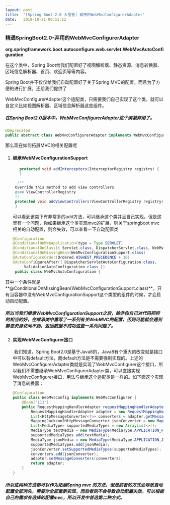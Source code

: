 ```yaml
---
layout: post
title:  "[Spring Boot 2.0 大怪兽] 弃用的WebMvcConfigurerAdapter"
date:   2019-10-21 00:51:12
---
```


### 精通SpringBoot2.0-弃用的WebMvcConfigurerAdapter

**org.springframework.boot.autoconfigure.web.servlet.WebMvcAutoConfiguration**

在这个类中，Spring Boot给我们配置好了视图解析器、静态资源、消息转换器、区域信息解析器、首页、欢迎页等等内容。

Spring Boot并不仅仅给我们自动配置好了关于Spring MVC的配置，而且为了方便的进行扩展，还给我们提供了

WebMvcConfigurerAdapter这个适配类，只需要我们自己实现了这个类，就可以自定义比如视图解析器、区域信息解析器这些组件。

##### 在Spring Boot2.0版本中，WebMvcConfigurerAdapter这个类被弃用了。
```java
@Deprecated
public abstract class WebMvcConfigurerAdapter implements WebMvcConfigurer {
```

那么现在如何拓展MVC的相关配置呢

1. #### 继承WebMvcConfigurationSupport

   ```java
      protected void addInterceptors(InterceptorRegistry registry) {
      }
   
     /**
   	Override this method to add view controllers.
   	@see ViewControllerRegistry
   	*/
   	protected void addViewControllers(ViewControllerRegistry registry) {
   	}
   
   
   ```

   可以看到该类下有非常多的add方法，可以继承这个类并且自己实现。但是这里有一个问题，你如果继承这个类实现mvc的扩展，则关于springboot mvc 相关的自动配置，则会失效，可以查看一下自动配置类

   ```java
   @Configuration
   @ConditionalOnWebApplication(type = Type.SERVLET)
   @ConditionalOnClass({ Servlet.class, DispatcherServlet.class, WebMvcConfigurer.class })
   @ConditionalOnMissingBean(WebMvcConfigurationSupport.class)
   @AutoConfigureOrder(Ordered.HIGHEST_PRECEDENCE + 10)
   @AutoConfiΩgureAfter({ DispatcherServletAutoConfiguration.class,
   		ValidationAutoConfiguration.class })
    public class WebMvcAutoConfiguration {
   ```

   

其中一个条件就是**@ConditionalOnMissingBean(WebMvcConfigurationSupport.class)**，只有当容器中没有WebMvcConfigurationSupport这个类型的组件的时候，才会启动自动配置。

##### 所以当我们继承WebMvcConfigurationSupport之后，除非你自己对代码把控的相当的好，在继承类中重写了一系列有关WebMVC的配置，否则可能就会遇到静态资源访问不到，返回数据不成功这些一系列问题了。



2. #### 实现WebMvcConfigurer接口

   ​    我们知道，Spring Boot2.0是基于Java8的，Java8有个重大的改变就是接口中可以有default方法，而default方法是不需要强制实现的。上述的WebMvcConfigurerAdapter类就是实现了WebMvcConfigurer这个接口，所以我们不需要继承WebMvcConfigurerAdapter类，可以直接实现WebMvcConfigurer接口，用法与继承这个适配类是一样的。如下面这个实现了消息转换器：

   ```java
   @Configuration
   public class WebMvcConfig implements WebMvcConfigurer {
       @Bean("111")
       public RequestMappingHandlerAdapter requestMappingHandlerAdapter() {
           RequestMappingHandlerAdapter adapter = new RequestMappingHandlerAdapter();
           List<HttpMessageConverter<?>> converters = adapter.getMessageConverters();
           MappingJackson2HttpMessageConverter jsonConverter = new MappingJackson2HttpMessageConverter();
           List<MediaType> supportedMediaTypes = new ArrayList<>();
           MediaType textMedia = new MediaType(MediaType.APPLICATION_FORM_URLENCODED, Charset.forName("UTF-8"));
           supportedMediaTypes.add(textMedia);
           MediaType jsonMedia = new MediaType(MediaType.APPLICATION_JSON, Charset.forName("UTF-8"));
           supportedMediaTypes.add(jsonMedia);
           jsonConverter.setSupportedMediaTypes(supportedMediaTypes);
           converters.add(jsonConverter);
           adapter.setMessageConverters(converters);
           return adapter;
       }
   }
   ```

##### 所以这两种方法都可以作为拓展Spring mvc 的方法，但是前者的方式会导致自动配置全部消失，需要你全部重新实现，而后者则不会导致自动配置失效，可以根据自己的需求有选择的配置mvc，所以开发中首选第二种方式。

